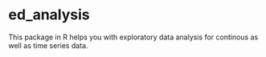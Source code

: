 # ed_analysis
This package in R helps you with exploratory data analysis for continous as well as time series data.
